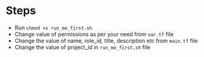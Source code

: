 # Steps 
- Run `chmod +x run_me_first.sh`
- Change value of permissions as per your need from `var.tf` file
- Change the value of name, role_id, title, description etc from `main.tf` file
- Change the value of project_id in `run_me_first.sh` file